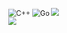 ![C++](https://img.shields.io/badge/c++-%2300599C.svg?style=for-the-badge&logo=c%2B%2B&logoColor=white) ![Go](https://img.shields.io/badge/go-%2300ADD8.svg?style=for-the-badge&logo=go&logoColor=white) 
![](https://github-readme-streak-stats.herokuapp.com/?user=bencewokk&theme=transparent&hide_border=true)<br/>
![](https://github-readme-stats.vercel.app/api/top-langs/?username=bencewokk&theme=transparent&hide_border=true&include_all_commits=false&count_private=false&layout=compact)

